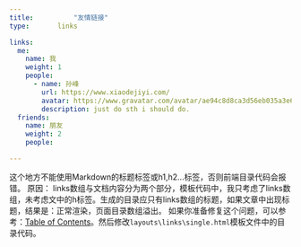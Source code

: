 ```yaml
---
title: 			"友情链接"
type:       links

links: 
  me: 
    name: 我 
    weight: 1
    people: 
      - name: 孙峰
        url: https://www.xiaodejiyi.com/
        avatar: https://www.gravatar.com/avatar/ae94c8d8ca3d56eb035a3e62c2595150?s=240&d=mp
        description: just do sth i should do.
  friends: 
    name: 朋友 
    weight: 2 
    people: 

---
```

这个地方不能使用Markdown的标题标签或h1,h2...标签，否则前端目录代码会报错。
原因：
links数组与文档内容分为两个部分，模板代码中，我只考虑了links数组，未考虑文中的h标签。生成的目录应只有links数组的标题，如果文章中出现标题，结果是：正常渲染，页面目录数组溢出。
如果你准备修复这个问题，可以参考：[Table of Contents](https://gohugo.io/content-management/toc/)。然后修改`layouts\links\single.html`模板文件中的目录代码。
